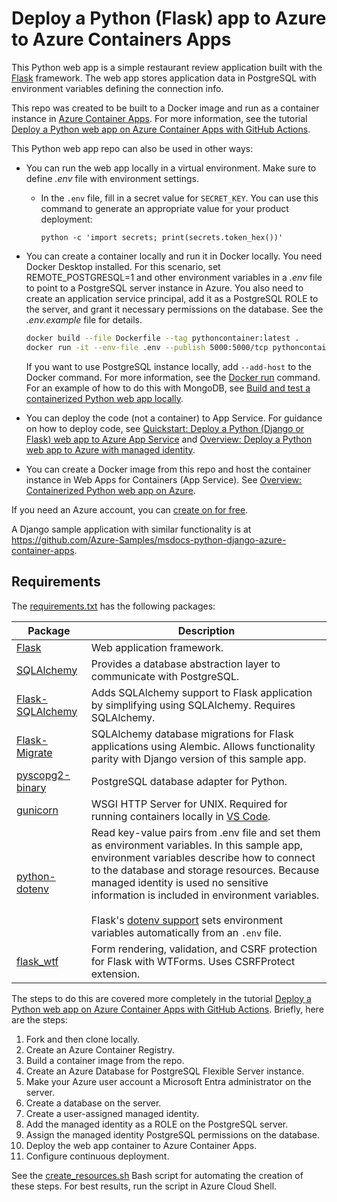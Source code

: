# Deploy a Python (Flask) app to Azure to Azure Containers Apps

This Python web app is a simple restaurant review application built with the [Flask](https://flask.palletsprojects.com/en/2.2.x/) framework. The web app stores application data in PostgreSQL with environment variables defining the connection info.

This repo was created to be built to a Docker image and run as a container instance in [Azure Container Apps](https://azure.microsoft.com/services/container-apps/). For more information, see the tutorial [Deploy a Python web app on Azure Container Apps with GitHub Actions](https://learn.microsoft.com/azure/developer/python/tutorial-deploy-python-web-app-azure-container-apps-01).

This Python web app repo can also be used in other ways:

* You can run the web app locally in a virtual environment. Make sure to define *.env* file with environment settings.

  * In the `.env` file, fill in a secret value for `SECRET_KEY`. You can use this command to generate an appropriate value for your product deployment:

    ```shell
    python -c 'import secrets; print(secrets.token_hex())'
    ```

* You can create a container locally and run it in Docker locally. You need Docker Desktop installed. For this scenario, set REMOTE_POSTGRESQL=1 and other environment variables in a *.env* file to point to a PostgreSQL server instance in Azure. You also need to create an application service principal, add it as a PostgreSQL ROLE to the server, and grant it necessary permissions on the database. See the *.env.example* file for details.

  ```bash
  docker build --file Dockerfile --tag pythoncontainer:latest .
  docker run -it --env-file .env --publish 5000:5000/tcp pythoncontainer:latest
  ```

  If you want to use PostgreSQL instance locally, add `--add-host` to the Docker command. For more information, see the [Docker run](https://docs.docker.com/engine/reference/commandline/run/) command. For an example of how to do this with MongoDB, see [Build and test a containerized Python web app locally](https://docs.microsoft.com/azure/developer/python/tutorial-containerize-deploy-python-web-app-azure-02).

* You can deploy the code (not a container) to App Service. For guidance on how to deploy code, see [Quickstart: Deploy a Python (Django or Flask) web app to Azure App Service](https://docs.microsoft.com/azure/app-service/quickstart-python) and [Overview: Deploy a Python web app to Azure with managed identity](https://docs.microsoft.com/azure/developer/python/tutorial-python-managed-identity-01).

* You can create a Docker image from this repo and host the container instance in Web Apps for Containers (App Service). See [Overview: Containerized Python web app on Azure](https://docs.microsoft.com/azure/developer/python/tutorial-containerize-deploy-python-web-app-azure-01).

If you need an Azure account, you can [create on for free](https://azure.microsoft.com/free/).

A Django sample application with similar functionality is at https://github.com/Azure-Samples/msdocs-python-django-azure-container-apps.

## Requirements

The [requirements.txt](./requirements.txt) has the following packages:

| Package | Description |
| ------- | ----------- |
| [Flask](https://pypi.org/project/Flask/) | Web application framework. |
| [SQLAlchemy](https://pypi.org/project/SQLAlchemy/) | Provides a database abstraction layer to communicate with PostgreSQL. |
| [Flask-SQLAlchemy](https://pypi.org/project/Flask-SQLAlchemy/) | Adds SQLAlchemy support to Flask application by simplifying using SQLAlchemy. Requires SQLAlchemy. |
| [Flask-Migrate](https://pypi.org/project/Flask-Migrate/) | SQLAlchemy database migrations for Flask applications using Alembic. Allows functionality parity with Django version of this sample app.|
| [pyscopg2-binary](https://pypi.org/project/psycopg2/) | PostgreSQL database adapter for Python. |
| [gunicorn](https://pypi.org/project/gunicorn/) | WSGI HTTP Server for UNIX. Required for running containers locally in [VS Code](https://code.visualstudio.com/docs/containers/quickstart-python#_gunicorn-modifications-for-djangoflask-apps).  |
| [python-dotenv](https://pypi.org/project/python-dotenv/) | Read key-value pairs from .env file and set them as environment variables. In this sample app, environment variables describe how to connect to the database and storage resources. Because managed identity is used no sensitive information is included in environment variables. <br><br> Flask's [dotenv support](https://flask.palletsprojects.com/en/2.1.x/cli/#environment-variables-from-dotenv) sets environment variables automatically from an `.env` file. |
| [flask_wtf](https://pypi.org/project/Flask-WTF/) | Form rendering, validation, and CSRF protection for Flask with WTForms. Uses CSRFProtect extension. |

The steps to do this are covered more completely in the tutorial [Deploy a Python web app on Azure Container Apps with GitHub Actions](https://learn.microsoft.com/azure/developer/python/tutorial-deploy-python-web-app-azure-container-apps-01). Briefly, here are the steps:

1. Fork and then clone locally.
1. Create an Azure Container Registry.
1. Build a container image from the repo.
1. Create an Azure Database for PostgreSQL Flexible Server instance.
1. Make your Azure user account a Microsoft Entra administrator on the server.
1. Create a database on the server.
1. Create a user-assigned managed identity.
1. Add the managed identity as a ROLE on the PostgreSQL server.
1. Assign the managed identity PostgreSQL permissions on the database.
1. Deploy the web app container to Azure Container Apps.
1. Configure continuous deployment.

See the [create_resources.sh](./create_resources.sh) Bash script for automating the creation of these steps. For best results, run the script in Azure Cloud Shell.
